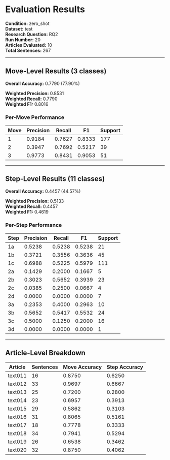 # Evaluation Results

**Condition:** zero_shot  
**Dataset:** test  
**Research Question:** RQ2  
**Run Number:** 20  
**Articles Evaluated:** 10  
**Total Sentences:** 267  

---

## Move-Level Results (3 classes)

**Overall Accuracy:** 0.7790 (77.90%)  

**Weighted Precision:** 0.8531  
**Weighted Recall:** 0.7790  
**Weighted F1:** 0.8016  

### Per-Move Performance

| Move | Precision | Recall | F1 | Support |
|------|-----------|--------|----|---------|
| 1 | 0.9184 | 0.7627 | 0.8333 | 177 |
| 2 | 0.3947 | 0.7692 | 0.5217 | 39 |
| 3 | 0.9773 | 0.8431 | 0.9053 | 51 |

---

## Step-Level Results (11 classes)

**Overall Accuracy:** 0.4457 (44.57%)  

**Weighted Precision:** 0.5133  
**Weighted Recall:** 0.4457  
**Weighted F1:** 0.4619  

### Per-Step Performance

| Step | Precision | Recall | F1 | Support |
|------|-----------|--------|----|---------|
| 1a | 0.5238 | 0.5238 | 0.5238 | 21 |
| 1b | 0.3721 | 0.3556 | 0.3636 | 45 |
| 1c | 0.6988 | 0.5225 | 0.5979 | 111 |
| 2a | 0.1429 | 0.2000 | 0.1667 | 5 |
| 2b | 0.3023 | 0.5652 | 0.3939 | 23 |
| 2c | 0.0385 | 0.2500 | 0.0667 | 4 |
| 2d | 0.0000 | 0.0000 | 0.0000 | 7 |
| 3a | 0.2353 | 0.4000 | 0.2963 | 10 |
| 3b | 0.5652 | 0.5417 | 0.5532 | 24 |
| 3c | 0.5000 | 0.1250 | 0.2000 | 16 |
| 3d | 0.0000 | 0.0000 | 0.0000 | 1 |

---

## Article-Level Breakdown

| Article | Sentences | Move Accuracy | Step Accuracy |
|---------|-----------|---------------|---------------|
| text011 | 16 | 0.8750 | 0.6250 |
| text012 | 33 | 0.9697 | 0.6667 |
| text013 | 25 | 0.7200 | 0.2800 |
| text014 | 23 | 0.6957 | 0.3913 |
| text015 | 29 | 0.5862 | 0.3103 |
| text016 | 31 | 0.8065 | 0.5161 |
| text017 | 18 | 0.7778 | 0.3333 |
| text018 | 34 | 0.7941 | 0.5294 |
| text019 | 26 | 0.6538 | 0.3462 |
| text020 | 32 | 0.8750 | 0.4062 |
